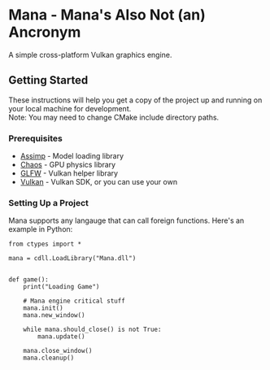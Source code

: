 # Mana - Mana's Also Not (an) Ancronym

A simple cross-platform Vulkan graphics engine.

## Getting Started

These instructions will help you get a copy of the project up and running on your local machine for development.<br/>
Note: You may need to change CMake include directory paths.

### Prerequisites

* [Assimp](https://github.com/assimp/assimp/) - Model loading library
* [Chaos](https://github.com/Zalrioth/Chaos/) - GPU physics library
* [GLFW](https://github.com/glfw/glfw/) - Vulkan helper library
* [Vulkan](https://www.lunarg.com/vulkan-sdk/) - Vulkan SDK, or you can use your own

### Setting Up a Project

Mana supports any langauge that can call foreign functions. Here's an example in Python:

```
from ctypes import *

mana = cdll.LoadLibrary("Mana.dll")


def game():
    print("Loading Game")

    # Mana engine critical stuff
    mana.init()
    mana.new_window()

    while mana.should_close() is not True:
        mana.update()

    mana.close_window()
    mana.cleanup()

```

